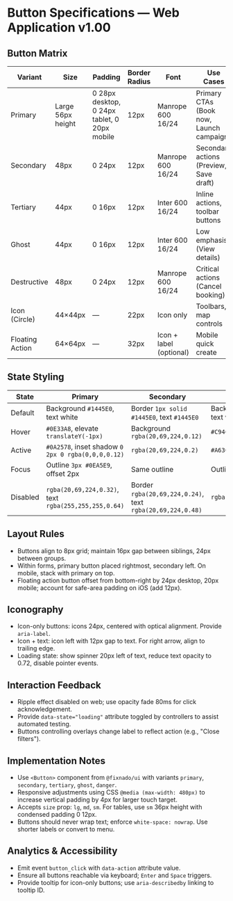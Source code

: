 # Button Specifications — Web Application v1.00

## Button Matrix
| Variant | Size | Padding | Border Radius | Font | Use Cases |
| --- | --- | --- | --- | --- | --- |
| Primary | Large 56px height | 0 28px desktop, 0 24px tablet, 0 20px mobile | 12px | Manrope 600 16/24 | Primary CTAs (Book now, Launch campaign) |
| Secondary | 48px | 0 24px | 12px | Manrope 600 16/24 | Secondary actions (Preview, Save draft) |
| Tertiary | 44px | 0 16px | 12px | Inter 600 16/24 | Inline actions, toolbar buttons |
| Ghost | 44px | 0 16px | 12px | Inter 600 16/24 | Low emphasis (View details) |
| Destructive | 48px | 0 24px | 12px | Manrope 600 16/24 | Critical actions (Cancel booking) |
| Icon (Circle) | 44×44px | — | 22px | Icon only | Toolbars, map controls |
| Floating Action | 64×64px | — | 32px | Icon + label (optional) | Mobile quick create |

## State Styling
| State | Primary | Secondary | Destructive |
| --- | --- | --- | --- |
| Default | Background `#1445E0`, text white | Border `1px solid #1445E0`, text `#1445E0` | Background `#E85A5A`, text white |
| Hover | `#0E33A8`, elevate `translateY(-1px)` | Background `rgba(20,69,224,0.12)` | `#C94C4C` |
| Active | `#0A2578`, inset shadow `0 2px 0 rgba(0,0,0,0.12)` | `rgba(20,69,224,0.2)` | `#A63C3C` |
| Focus | Outline `3px #0EA5E9`, offset 2px | Same outline | Outline `3px #F87171` |
| Disabled | `rgba(20,69,224,0.32)`, text `rgba(255,255,255,0.64)` | Border `rgba(20,69,224,0.24)`, text `rgba(20,69,224,0.48)` | `rgba(232,90,90,0.32)` |

## Layout Rules
- Buttons align to 8px grid; maintain 16px gap between siblings, 24px between groups.
- Within forms, primary button placed rightmost, secondary left. On mobile, stack with primary on top.
- Floating action button offset from bottom-right by 24px desktop, 20px mobile; account for safe-area padding on iOS (add 12px).

## Iconography
- Icon-only buttons: icons 24px, centered with optical alignment. Provide `aria-label`.
- Icon + text: icon left with 12px gap to text. For right arrow, align to trailing edge.
- Loading state: show spinner 20px left of text, reduce text opacity to 0.72, disable pointer events.

## Interaction Feedback
- Ripple effect disabled on web; use opacity fade 80ms for click acknowledgement.
- Provide `data-state="loading"` attribute toggled by controllers to assist automated testing.
- Buttons controlling overlays change label to reflect action (e.g., "Close filters").

## Implementation Notes
- Use `<Button>` component from `@fixnado/ui` with variants `primary`, `secondary`, `tertiary`, `ghost`, `danger`.
- Responsive adjustments using CSS `@media (max-width: 480px)` to increase vertical padding by 4px for larger touch target.
- Accepts `size` prop: `lg`, `md`, `sm`. For tables, use `sm` 36px height with condensed padding 0 12px.
- Buttons should never wrap text; enforce `white-space: nowrap`. Use shorter labels or convert to menu.

## Analytics & Accessibility
- Emit event `button_click` with `data-action` attribute value.
- Ensure all buttons reachable via keyboard; `Enter` and `Space` triggers.
- Provide tooltip for icon-only buttons; use `aria-describedby` linking to tooltip ID.
